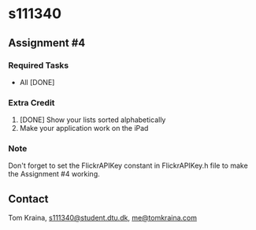 s111340
=======

Assignment #4
-------------

### Required Tasks
- All [DONE]

### Extra Credit
1. [DONE] Show your lists sorted alphabetically 
2. Make your application work on the iPad

### Note
Don't forget to set the FlickrAPIKey constant in FlickrAPIKey.h file to make the Assignment #4 working.

Contact
-------
Tom Kraina, s111340@student.dtu.dk, me@tomkraina.com